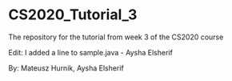 # CS2020_Tutorial_3
The repository for the tutorial from week 3 of the CS2020 course

Edit: I added a line to sample.java - Aysha Elsherif

By: Mateusz Hurnik, Aysha Elsherif
